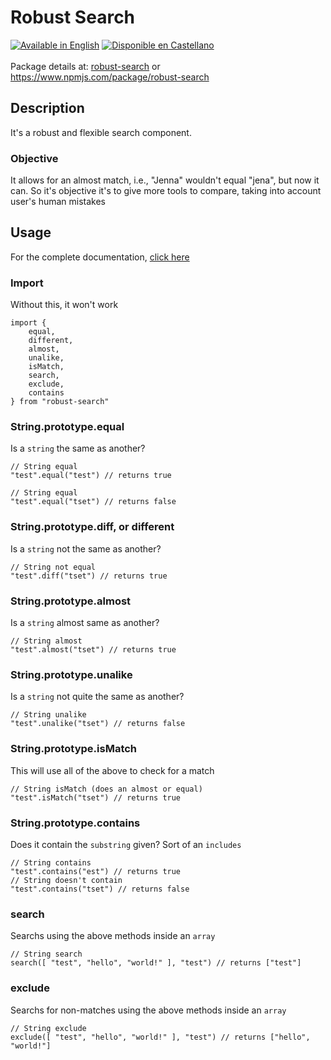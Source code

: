 # Robust Search #

[![Available in English](https://img.shields.io/badge/lang-en-blue.svg)](/doc/en/)
[![Disponible en Castellano](https://img.shields.io/badge/lang-es-red.svg)](/doc/es/)
<br />
<br />
Package details at: [robust-search](https://www.npmjs.com/package/robust-search) or https://www.npmjs.com/package/robust-search

## Description
It's a robust and flexible search component.
### Objective
It allows for an almost match, i.e., "Jenna" wouldn't equal "jena", but now it can.
So it's objective it's to give more tools to compare, taking into account user's human mistakes

## Usage
For the complete documentation, [click here](/doc/en/)

### Import
Without this, it won't work
````
import {
    equal,
    different,
    almost,
    unalike,
    isMatch,
    search,
    exclude,
    contains
} from "robust-search"
````
### String.prototype.equal
Is a `string` the same as another?
````
// String equal
"test".equal("test") // returns true

// String equal
"test".equal("tset") // returns false
````
### String.prototype.diff, or different
Is a `string` not the same as another?
````
// String not equal
"test".diff("tset") // returns true
````
### String.prototype.almost
Is a `string` almost same as another?
````
// String almost
"test".almost("tset") // returns true
````
### String.prototype.unalike
Is a `string` not quite the same as another?
````
// String unalike
"test".unalike("tset") // returns false
````
### String.prototype.isMatch
This will use all of the above to check for a match
````
// String isMatch (does an almost or equal)
"test".isMatch("tset") // returns true
````
### String.prototype.contains
Does it contain the `substring` given? Sort of an `includes`
````
// String contains
"test".contains("est") // returns true
// String doesn't contain
"test".contains("tset") // returns false
````
### search
Searchs using the above methods inside an `array`
````
// String search
search([ "test", "hello", "world!" ], "test") // returns ["test"]
````
### exclude
Searchs for non-matches using the above methods inside an `array`
````
// String exclude
exclude([ "test", "hello", "world!" ], "test") // returns ["hello", "world!"]
````